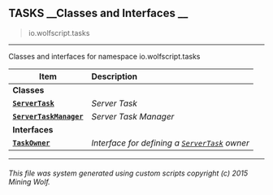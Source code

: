 ## TASKS __Classes and Interfaces __

>io.wolfscript.tasks

---

Classes and interfaces for namespace io.wolfscript.tasks

Item | Description   
--- | :--- 
__Classes__|
__[`ServerTask`](ServerTask.md)__ | _Server Task_ 
__[`ServerTaskManager`](ServerTaskManager.md)__ | _Server Task Manager_ 
__Interfaces__|
__[`TaskOwner`](TaskOwner.md)__ | _Interface for defining a [`ServerTask`](ServerTask.md) owner_ 



---



###### This file was system generated using custom scripts copyright (c) 2015 Mining Wolf.
	

